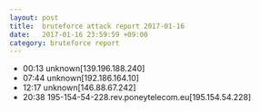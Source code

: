 ```yaml
---
layout: post
title:  bruteforce attack report 2017-01-16
date:   2017-01-16 23:59:59 +09:00
category: bruteforce report
---
```


* 00:13 unknown[139.196.188.240]
* 07:44 unknown[192.186.164.10]
* 12:17 unknown[146.88.67.242]
* 20:38 195-154-54-228.rev.poneytelecom.eu[195.154.54.228]
